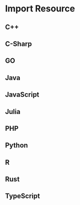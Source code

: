 # Import Resource


<!-- DESCRIPTION -->


## C++



## C-Sharp



## GO



## Java



## JavaScript



## Julia



## PHP



## Python



## R



## Rust



## TypeScript
